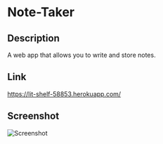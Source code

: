 # Note-Taker

## Description

A web app that allows you to write and store notes.

## Link

https://lit-shelf-58853.herokuapp.com/

## Screenshot

![Screenshot]()
